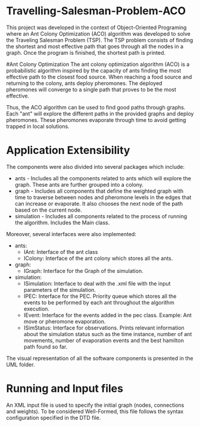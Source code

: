 # Travelling-Salesman-Problem-ACO
This project was developed in the context of Object-Oriented Programing where an Ant Colony Optimization (ACO) algorithm was developed to solve the Traveling Salesman Problem (TSP).  The TSP problem consists of finding the shortest and most effective path that goes through all the nodes in a graph. Once the program is finished, the shortest path is printed. 

#Ant Colony Optimization
The ant colony optimization algorithm (ACO) is a probabilistic algorithm inspired by the capacity of ants finding the most effective path to the closest food source. When reaching a food source and returning to the colony, ants deploy pheromones. The deployed pheromones will converge to a single path that proves to be the most effective. 

Thus, the ACO algorithm can be used to find good paths through graphs.  Each "ant" will explore the different paths in the provided graphs and deploy pheromones. These pheromones evaporate through time to avoid getting trapped in local solutions. 

# Application Extensibility
The components were also divided into several packages which include:
* ants - Includes all the components related to ants which will explore the graph. These ants are further grouped into a colony.
* graph - Includes all components that define the weighted graph with time to traverse between nodes and pheromone levels in the edges that can increase or evaporate. It also chooses the next node of the path based on the current node.
* simulation - Includes all components related to the process of running the algorithm. Includes the Main class.

Moreover, several interfaces were also implemented:

* ants:
  * IAnt: Interface of the ant class
  * IColony: Interface of the ant colony which stores all the ants.
* graph:
  * IGraph: Interface for the Graph of the simulation.
* simulation:
  * ISimulation: Interface to deal with the .xml file with the input parameters of the simulation.
  * IPEC: Interface for the PEC. Priority queue which stores all the events to be performed by each ant throughout the algorithm execution. 
  * IEvent: Interface for the events added in the pec class. Example: Ant move or pheromone evaporation.
  * ISimStatus: Interface for observations. Prints relevant information about the simulation status such as the time instance, number of ant movements, number of evaporation events and the best hamilton path found so far.

The visual representation of all the software components is presented in the UML folder.

# Running and Input files

An XML input file is used to specify the initial graph (nodes, connections and weights). To be considered Well-Formed, this file follows the syntax configuration specified in the DTD file.
